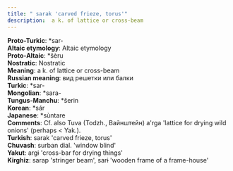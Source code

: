 ```yaml
---
title: " sarak 'carved frieze, torus'"
description:  a k. of lattice or cross-beam
---
```


<strong>Proto-Turkic</strong>:  *sar-<br>
<strong>Altaic etymology</strong>:  Altaic etymology<br>
<strong> Proto-Altaic</strong>:  *šèru<br>
<strong>Nostratic</strong>:  Nostratic<br>
<strong>Meaning</strong>:  a k. of lattice or cross-beam<br>
<strong>Russian meaning</strong>:  вид решетки или балки<br>
<strong>Turkic</strong>:  *sar-<br>
<strong>Mongolian</strong>:  *sara-<br>
<strong>Tungus-Manchu</strong>:  *šerin<br>
<strong>Korean</strong>:  *sár<br>
<strong>Japanese</strong>:  *sùntare<br>
<strong>Comments</strong>:  Cf. also Tuva (Todzh., Вайнштейн) a'rga 'lattice for drying wild onions' (perhaps < Yak.).<br>
<strong>Turkish</strong>:  sarak 'carved frieze, torus'<br>
<strong>Chuvash</strong>:  surban dial. 'window blind'<br>
<strong>Yakut</strong>:  argɨ 'cross-bar for drying things'<br>
<strong>Kirghiz</strong>:  sarap 'stringer beam', sarɨ 'wooden frame of a frame-house'<br>


